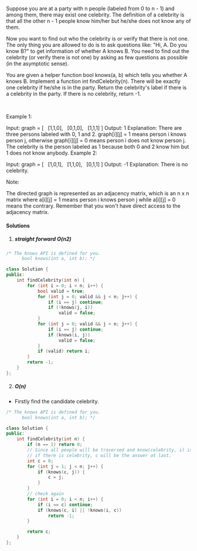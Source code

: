 Suppose you are at a party with n people (labeled from 0 to n - 1) and among them, there may exist one celebrity. The definition of a celebrity is that all the other n - 1 people know him/her but he/she does not know any of them.

Now you want to find out who the celebrity is or verify that there is not one. The only thing you are allowed to do is to ask questions like: "Hi, A. Do you know B?" to get information of whether A knows B. You need to find out the celebrity (or verify there is not one) by asking as few questions as possible (in the asymptotic sense).

You are given a helper function bool knows(a, b) which tells you whether A knows B. Implement a function int findCelebrity(n). There will be exactly one celebrity if he/she is in the party. Return the celebrity's label if there is a celebrity in the party. If there is no celebrity, return -1.

 

Example 1:


Input: graph = [
  [1,1,0],
  [0,1,0],
  [1,1,1]
]
Output: 1
Explanation: There are three persons labeled with 0, 1 and 2. graph[i][j] = 1 means person i knows person j, otherwise graph[i][j] = 0 means person i does not know person j. The celebrity is the person labeled as 1 because both 0 and 2 know him but 1 does not know anybody.
Example 2:


Input: graph = [
  [1,0,1],
  [1,1,0],
  [0,1,1]
]
Output: -1
Explanation: There is no celebrity.
 

Note:

The directed graph is represented as an adjacency matrix, which is an n x n matrix where a[i][j] = 1 means person i knows person j while a[i][j] = 0 means the contrary.
Remember that you won't have direct access to the adjacency matrix.


#### Solutions

1. ##### straight forward O(n2)

```c++
/* The knows API is defined for you.
      bool knows(int a, int b); */

class Solution {
public:
    int findCelebrity(int n) {
        for (int i = 0; i < n; i++) {
            bool valid = true;
            for (int j = 0; valid && j < n; j++) {
                if (i == j) continue;
                if (!knows(j, i))
                    valid = false;
            }
            for (int j = 0; valid && j < n; j++) {
                if (i == j) continue;
                if (knows(i, j))
                    valid = false;
            }
            if (valid) return i;
        }
        return -1;
    }
};
```

2. ##### O(n)

- Firstly find the candidate celebrity.

```c++
/* The knows API is defined for you.
      bool knows(int a, int b); */

class Solution {
public:
    int findCelebrity(int n) {
        if (n == 1) return 0;
        // Since all people will be traversed and know(celebrity, i) is always false.
        // if there is celebrity, c will be the answer at last.
        int c = 0;
        for (int j = 1; j < n; j++) {
            if (knows(c, j)) {
                c = j;
            }
        }
        // check again
        for (int i = 0; i < n; i++) {
            if (i == c) continue;
            if (knows(c, i) || !knows(i, c))
                return -1;
        }

        return c;
    }
};
```